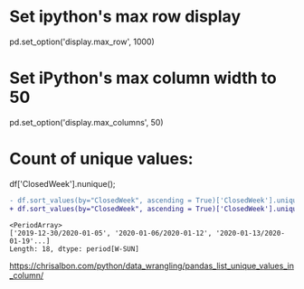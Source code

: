 # Set ipython's max row display
pd.set_option('display.max_row', 1000)

# Set iPython's max column width to 50
pd.set_option('display.max_columns', 50)

# Count of unique values:
df['ClosedWeek'].nunique();

```diff
- df.sort_values(by="ClosedWeek", ascending = True)['ClosedWeek'].unique
+ df.sort_values(by="ClosedWeek", ascending = True)['ClosedWeek'].unique()
```
```shell
<PeriodArray>
['2019-12-30/2020-01-05', '2020-01-06/2020-01-12', '2020-01-13/2020-01-19'...]
Length: 18, dtype: period[W-SUN]
```

https://chrisalbon.com/python/data_wrangling/pandas_list_unique_values_in_column/


